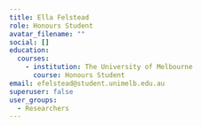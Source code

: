 ```yaml
---
title: Ella Felstead
role: Honours Student
avatar_filename: ""
social: []
education:
  courses:
    - institution: The University of Melbourne
      course: Honours Student
email: efelstead@student.unimelb.edu.au
superuser: false
user_groups:
  - Researchers
---
```

